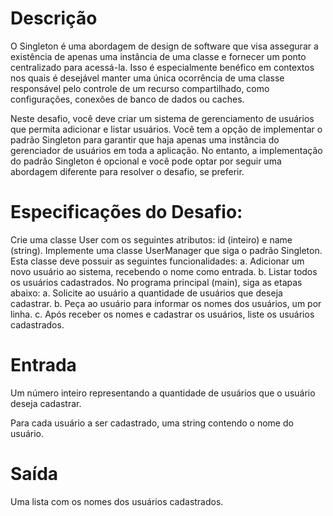 # Descrição
O Singleton é uma abordagem de design de software que visa assegurar a existência de apenas uma instância de uma classe e fornecer um ponto centralizado para acessá-la. Isso é especialmente benéfico em contextos nos quais é desejável manter uma única ocorrência de uma classe responsável pelo controle de um recurso compartilhado, como configurações, conexões de banco de dados ou caches.

Neste desafio, você deve criar um sistema de gerenciamento de usuários que permita adicionar e listar usuários. Você tem a opção de implementar o padrão Singleton para garantir que haja apenas uma instância do gerenciador de usuários em toda a aplicação. No entanto, a implementação do padrão Singleton é opcional e você pode optar por seguir uma abordagem diferente para resolver o desafio, se preferir.

# Especificações do Desafio:

Crie uma classe User com os seguintes atributos: id (inteiro) e name (string).
Implemente uma classe UserManager que siga o padrão Singleton. Esta classe deve possuir as seguintes funcionalidades:
a. Adicionar um novo usuário ao sistema, recebendo o nome como entrada.
b. Listar todos os usuários cadastrados.
No programa principal (main), siga as etapas abaixo:
a. Solicite ao usuário a quantidade de usuários que deseja cadastrar.
b. Peça ao usuário para informar os nomes dos usuários, um por linha.
c. Após receber os nomes e cadastrar os usuários, liste os usuários cadastrados.

# Entrada
Um número inteiro representando a quantidade de usuários que o usuário deseja cadastrar.

Para cada usuário a ser cadastrado, uma string contendo o nome do usuário.

# Saída
Uma lista com os nomes dos usuários cadastrados.
